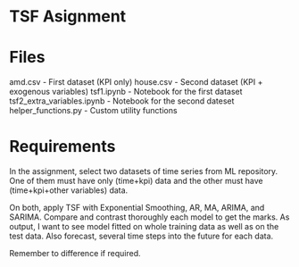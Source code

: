 # TSF Asignment

# Files

amd.csv - First dataset (KPI only)
house.csv - Second dataset (KPI + exogenous variables)
tsf1.ipynb - Notebook for the first dataset
tsf2_extra_variables.ipynb - Notebook for the second dateset
helper_functions.py - Custom utility functions

# Requirements

In the assignment, select two datasets of time series from ML repository. One of them must have only (time+kpi) data and the other must have (time+kpi+other variables) data.

On both, apply TSF with Exponential Smoothing, AR, MA, ARIMA, and SARIMA. Compare and contrast thoroughly each model to get the marks. As output, I want to see model fitted on whole training data as well as on the test data. Also forecast, several time steps into the future for each data.

Remember to difference if required.